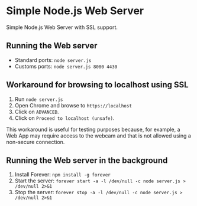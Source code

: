 # Simple Node.js Web Server

Simple Node.js Web Server with SSL support.

## Running the Web server

* Standard ports: ```node server.js```
* Customs ports: ```node server.js 8080 4430```

## Workaround for browsing to localhost using SSL

1. Run ```node server.js```
2. Open Chrome and browse to ```https://localhost```
3. Click on ```ADVANCED```.
4. Click on ```Proceed to localhost (unsafe)```.

This workaround is useful for testing purposes because, for example, a Web App may require access to the webcam and that is not allowed using a non-secure connection.

## Running the Web server in the background

1. Install Forever: ```npm install -g forever```
2. Start the server: ```forever start -a -l /dev/null -c node server.js > /dev/null 2>&1```
3. Stop the server: ```forever stop -a -l /dev/null -c node server.js > /dev/null 2>&1```
